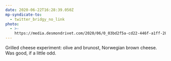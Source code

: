 ```yaml
---
date: 2020-06-22T16:28:39.050Z
mp-syndicate-to:
  - twitter_bridgy_no_link
photo:
  - >-
    https://media.desmondrivet.com/2020/06/0_03bd2f5a-cd22-446f-a1ff-285127f63456.jpg
---
```


Grilled cheese experiment: olive and brunost, Norwegian brown cheese. Was good, if a little odd.
